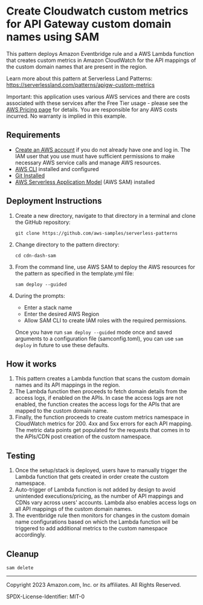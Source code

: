 # Create Cloudwatch custom metrics for API Gateway custom domain names using SAM

This pattern deploys Amazon Eventbridge rule and a AWS Lambda function that creates custom metrics in Amazon CloudWatch for the API mappings of the custom domain names that are present in the region.

Learn more about this pattern at Serverless Land Patterns: https://serverlessland.com/patterns/apigw-custom-metrics

Important: this application uses various AWS services and there are costs associated with these services after the Free Tier usage - please see the [AWS Pricing page](https://aws.amazon.com/pricing/) for details. You are responsible for any AWS costs incurred. No warranty is implied in this example.

## Requirements

* [Create an AWS account](https://portal.aws.amazon.com/gp/aws/developer/registration/index.html) if you do not already have one and log in. The IAM user that you use must have sufficient permissions to make necessary AWS service calls and manage AWS resources.
* [AWS CLI](https://docs.aws.amazon.com/cli/latest/userguide/install-cliv2.html) installed and configured
* [Git Installed](https://git-scm.com/book/en/v2/Getting-Started-Installing-Git)
* [AWS Serverless Application Model](https://docs.aws.amazon.com/serverless-application-model/latest/developerguide/serverless-sam-cli-install.html) (AWS SAM) installed

## Deployment Instructions

1. Create a new directory, navigate to that directory in a terminal and clone the GitHub repository:
    ``` 
    git clone https://github.com/aws-samples/serverless-patterns
    ```
2. Change directory to the pattern directory:
    ```
    cd cdn-dash-sam
    ```
3. From the command line, use AWS SAM to deploy the AWS resources for the pattern as specified in the template.yml file:
    ```
    sam deploy --guided
    ```
4. During the prompts:
    * Enter a stack name
    * Enter the desired AWS Region
    * Allow SAM CLI to create IAM roles with the required permissions.

    Once you have run `sam deploy --guided` mode once and saved arguments to a configuration file (samconfig.toml), you can use `sam deploy` in future to use these defaults.



## How it works

1. This pattern creates a Lambda function that scans the custom domain names and its API mappings in the region.
2. The Lambda function then proceeds to fetch domain details from the access logs, if enabled on the APIs. In case the access logs are not enabled, the function creates the access logs for the APIs that are mapped to the custom domain name.
3. Finally, the function proceeds to create custom metrics namespace in CloudWatch metrics for 200. 4xx and 5xx errors for each API mapping. The metric data points get populated for the requests that comes in to the APIs/CDN post creation of the custom namespace.

## Testing

1. Once the setup/stack is deployed, users have to manually trigger the Lambda function that gets created in order create the custom namespace. 
2. Auto-trigger of Lambda function is not added by design to avoid unintended executions/pricing, as the number of API mappings and CDNs vary across users' accounts. Lambda also enables access logs on all API mappings of the custom domain names.
3. The eventbridge rule then monitors for changes in the custom domain name configurations based on which the Lambda function will be triggered to add additional metrics to the custom namespace accordingly.

## Cleanup
 
 ```
 sam delete
 ```
 
----
Copyright 2023 Amazon.com, Inc. or its affiliates. All Rights Reserved.

SPDX-License-Identifier: MIT-0
